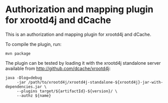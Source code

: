 Authorization and mapping plugin for xrootd4j and dCache
========================================================

This is an authorization and mapping plugin for xrootd4j and dCache.

To compile the plugin, run:

    mvn package


The plugin can be tested by loading it with the xrootd4j standalone
server available from http://github.com/dcache/xrootd4j:

    java -Dlog=debug
         -jar /path/to/xrootd4j/xrootd4j-standalone-${xrootd4j}-jar-with-dependencies.jar \
         --plugins target/${artifactId}-${version}/ \
         --authz ${name}

